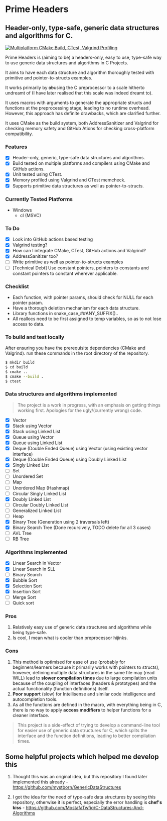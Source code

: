 # Prime Headers
## Header-only, type-safe, generic data structures and algorithms for C.

[![Multiplatform CMake Build, CTest, Valgrind Profiling](https://github.com/prathameshd30/prime-headers/actions/workflows/cmake-multi-platform-val.yml/badge.svg)](https://github.com/prathameshd30/prime-headers/actions/workflows/cmake-multi-platform-val.yml)

Prime Headers is (aiming to be) a headers-only, easy to use, type-safe way to use generic data structures and algorithms in C Projects.

It aims to have each data structure and algorithm thoroughly tested with primitive and pointer-to-structs examples.

It works primarily by ~~ab~~using the C preprocessor to a scale hitherto undreamt of (I have later realised that this scale was indeed dreamt to).

It uses macros with arguments to generate the appropriate structs and functions at the preprocessing stage, leading to no runtime overhead. However, this approach has definite drawbacks, which are clarified further.

It uses CMake as the build system, both AddressSanitizer and Valgrind for checking memory safety and GitHub Ations for checking cross-platform compatibility.

### Features
- [x] Header-only, generic, type-safe data structures and algorithms.
- [x] Build tested on multiple platforms and compilers using CMake and GitHub actions.
- [x] Unit tested using CTest.
- [x] Memory profiled using Valgrind and CTest memcheck.
- [x] Supports primitive data structures as well as pointer-to-structs.

### Currently Tested Platforms
- Windows
  - cl (MSVC)

### To Do
- [x] Look into GitHub actions based testing
- [x] Valgrind testing?
- [x] How can I integrate CMake, CTest, GitHub actions and Valgrind?
- [x] AddressSanitizer too?
- [ ] Write primitive as well as pointer-to-structs examples
- [ ] [Technical Debt] Use constant pointers, pointers to constants and constant pointers to constant wherever applicable.

### Checklist
- Each function, with pointer params, should check for NULL for each pointer param.
- Have a thorough deletion mechanism for each data structure.
- Library functions in snake_case_##ANY_SUFFIX()..
- All reallocs need to be first assigned to temp variables, so as to not lose access to data.

### To build and test locally
After ensuring you have the prerequisite dependencies (CMake and Valgrind). run these commands in the root directory of the repository.
```bash
$ mkdir build
$ cd build
$ cmake ..
$ cmake --build .
$ ctest
```

### Data structures and algorithms implemented

> The project is a work in progress, with an emphasis on getting things working first. Apologies for the ugly/(currently wrong) code.

- [x] Vector
- [x] Stack using Vector
- [x] Stack using Linked List
- [x] Queue using Vector
- [x] Queue using Linked List
- [x] Deque (Double Ended Queue) using Vector (using existing vector interface)
- [x] Deque (Double Ended Queue) using Doubly Linked List
- [x] Singly Linked List
- [ ] Set
- [ ] Unordered Set
- [ ] Map
- [ ] Unordered Map (Hashmap)
- [ ] Circular Singly Linked List
- [x] Doubly Linked List
- [ ] Circular Doubly Linked List
- [ ] Generalized Linked List
- [ ] Heap
- [x] Binary Tree (Generation using 2 traversals left)
- [x] Binary Search Tree (Done recursively, TODO delete for all 3 cases)
- [ ] AVL Tree
- [ ] RB Tree

### Algorithms implemented

- [x] Linear Search in Vector
- [x] Linear Search in SLL
- [ ] Binary Search
- [x] Bubble Sort
- [x] Selection Sort
- [x] Insertion Sort
- [ ] Merge Sort
- [ ] Quick sort

### Pros

1. Relatively easy use of generic data structures and algorithms while being type-safe.
2. Is cool, I mean what is cooler than preprocessor hijinks.

### Cons

1. This method is optimised for ease of use (probably for beginners/learners because it primarily works with pointers to structs), however, defining multiple data structures in the same file may (read WILL) lead to **slower compilation times** due to large compilation units because of the coupling of interfaces (headers & prototypes) and the actual functionality (function definitions) itself.
2. **Poor support** (slow) for Intellisense and similar code intelligence and autocompletion tools.
3.  As all the functions are defined in the macro, with everything being in C, there is no way to apply **access modifiers** to helper functions for a cleaner interface.

> This project is a side-effect of trying to develop a command-line tool for easier use of generic data structures for C, which splits the interface and the function definitions, leading to better compilation times.

## Some helpful projects which helped me develop this

1. Thought this was an original idea, but this repository I found later implemented this already - https://github.com/mystborn/GenericDataStructures

2. I got the idea for the need of type-safe data structures by seeing this repository, otherwise it is perfect, especially the error handling is **chef's kiss** - https://github.com/MostafaTwfiq/C-DataStructures-And-Algorithms
